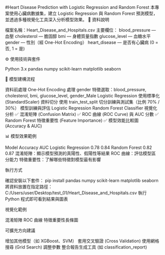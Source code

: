 #Heart Disease Prediction with Logistic Regression and Random Forest
本專案使用心臟病數據集，建立 Logistic Regression 與 Random Forest 預測模型，並透過多種視覺化工具深入分析模型效果。
📁 資料說明

檔案名稱：Heart_Disease_and_Hospitals.csv
主要欄位：
blood_pressure — 血壓
cholesterol — 膽固醇
bmi — 身體質量指數
glucose_level — 血糖水平
gender — 性別（經 One-Hot Encoding）
heart_disease — 是否有心臟病 (0 = 否, 1 = 是)

⚙️ 使用技術與套件

Python 3.x
pandas
numpy
scikit-learn
matplotlib
seaborn

🧩 模型建構流程

資料前處理
One-Hot Encoding 處理 gender
特徵選取：blood_pressure, cholesterol, bmi, glucose_level, gender_Male
Logistic Regression 使用標準化 (StandardScaler)
資料切分
使用 train_test_split 切分訓練與測試集（比例 70% / 30%）
模型訓練與評估
Logistic Regression
Random Forest Classifier
視覺化分析
✅ 混淆矩陣 (Confusion Matrix)
✅ ROC 曲線 (ROC Curve) 與 AUC 分數
✅ Random Forest 特徵重要性 (Feature Importance)
✅ 模型效能比較圖 (Accuracy & AUC)

📊 模型效果範例

Model	Accuracy	AUC
Logistic Regression	0.78	0.84
Random Forest	0.82	0.87
混淆矩陣：顯示模型預測的真陽性、假陽性等結果
ROC 曲線：評估模型區分能力
特徵重要性：了解哪些特徵對模型最有影響

執行方式

  確認安裝以下套件：
  pip install pandas numpy scikit-learn matplotlib seaborn
  將資料放置在指定路徑：
  C:/Users/user/Desktop/test_01/Heart_Disease_and_Hospitals.csv
  執行 Python 程式即可看到結果與圖表

視覺化範例

  混淆矩陣
  ROC 曲線
  特徵重要性長條圖

可擴充方向建議

  增加其他模型（如 XGBoost、SVM）
  套用交叉驗證 (Cross Validation)
  使用網格搜尋 (Grid Search) 調整參數
  整合報告生成工具 (如 classification_report)

